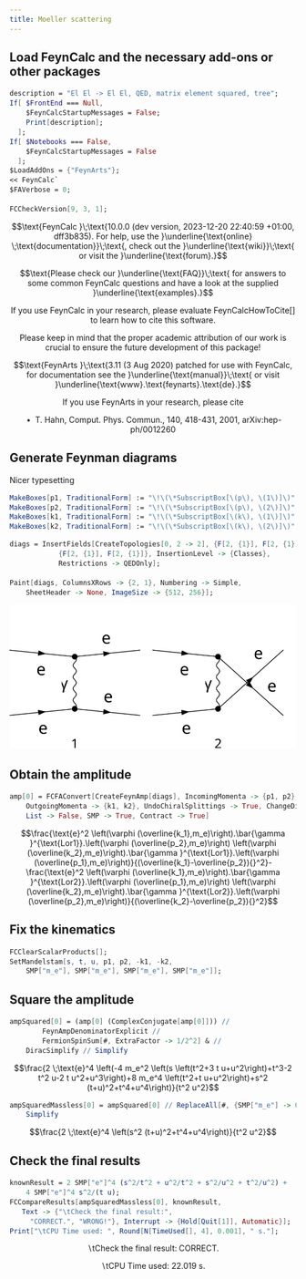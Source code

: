 ```yaml
---
title: Moeller scattering
---
```



## Load FeynCalc and the necessary add-ons or other packages

```mathematica
description = "El El -> El El, QED, matrix element squared, tree";
If[ $FrontEnd === Null, 
  	$FeynCalcStartupMessages = False; 
  	Print[description]; 
  ];
If[ $Notebooks === False, 
  	$FeynCalcStartupMessages = False 
  ];
$LoadAddOns = {"FeynArts"};
<< FeynCalc`
$FAVerbose = 0; 
 
FCCheckVersion[9, 3, 1];
```

$$\text{FeynCalc }\;\text{10.0.0 (dev version, 2023-12-20 22:40:59 +01:00, dff3b835). For help, use the }\underline{\text{online} \;\text{documentation}}\;\text{, check out the }\underline{\text{wiki}}\;\text{ or visit the }\underline{\text{forum}.}$$

$$\text{Please check our }\underline{\text{FAQ}}\;\text{ for answers to some common FeynCalc questions and have a look at the supplied }\underline{\text{examples}.}$$

$$\text{If you use FeynCalc in your research, please evaluate FeynCalcHowToCite[] to learn how to cite this software.}$$

$$\text{Please keep in mind that the proper academic attribution of our work is crucial to ensure the future development of this package!}$$

$$\text{FeynArts }\;\text{3.11 (3 Aug 2020) patched for use with FeynCalc, for documentation see the }\underline{\text{manual}}\;\text{ or visit }\underline{\text{www}.\text{feynarts}.\text{de}.}$$

$$\text{If you use FeynArts in your research, please cite}$$

$$\text{ $\bullet $ T. Hahn, Comput. Phys. Commun., 140, 418-431, 2001, arXiv:hep-ph/0012260}$$

## Generate Feynman diagrams

Nicer typesetting

```mathematica
MakeBoxes[p1, TraditionalForm] := "\!\(\*SubscriptBox[\(p\), \(1\)]\)";
MakeBoxes[p2, TraditionalForm] := "\!\(\*SubscriptBox[\(p\), \(2\)]\)";
MakeBoxes[k1, TraditionalForm] := "\!\(\*SubscriptBox[\(k\), \(1\)]\)";
MakeBoxes[k2, TraditionalForm] := "\!\(\*SubscriptBox[\(k\), \(2\)]\)";
```

```mathematica
diags = InsertFields[CreateTopologies[0, 2 -> 2], {F[2, {1}], F[2, {1}]} -> 
     		{F[2, {1}], F[2, {1}]}, InsertionLevel -> {Classes}, 
    		Restrictions -> QEDOnly]; 
 
Paint[diags, ColumnsXRows -> {2, 1}, Numbering -> Simple, 
  	SheetHeader -> None, ImageSize -> {512, 256}];
```

![1mc9et7ink9jw](img/1mc9et7ink9jw.svg)

## Obtain the amplitude

```mathematica
amp[0] = FCFAConvert[CreateFeynAmp[diags], IncomingMomenta -> {p1, p2}, 
  	OutgoingMomenta -> {k1, k2}, UndoChiralSplittings -> True, ChangeDimension -> 4, 
  	List -> False, SMP -> True, Contract -> True]
```

$$\frac{\text{e}^2 \left(\varphi (\overline{k_1},m_e)\right).\bar{\gamma }^{\text{Lor1}}.\left(\varphi (\overline{p_2},m_e)\right) \left(\varphi (\overline{k_2},m_e)\right).\bar{\gamma }^{\text{Lor1}}.\left(\varphi (\overline{p_1},m_e)\right)}{(\overline{k_1}-\overline{p_2}){}^2}-\frac{\text{e}^2 \left(\varphi (\overline{k_1},m_e)\right).\bar{\gamma }^{\text{Lor2}}.\left(\varphi (\overline{p_1},m_e)\right) \left(\varphi (\overline{k_2},m_e)\right).\bar{\gamma }^{\text{Lor2}}.\left(\varphi (\overline{p_2},m_e)\right)}{(\overline{k_2}-\overline{p_2}){}^2}$$

## Fix the kinematics

```mathematica
FCClearScalarProducts[];
SetMandelstam[s, t, u, p1, p2, -k1, -k2, 
  	SMP["m_e"], SMP["m_e"], SMP["m_e"], SMP["m_e"]];
```

## Square the amplitude

```mathematica
ampSquared[0] = (amp[0] (ComplexConjugate[amp[0]])) // 
     	FeynAmpDenominatorExplicit // 
    	FermionSpinSum[#, ExtraFactor -> 1/2^2] & // 
   	DiracSimplify // Simplify
```

$$\frac{2 \;\text{e}^4 \left(-4 m_e^2 \left(s \left(t^2+3 t u+u^2\right)+t^3-2 t^2 u-2 t u^2+u^3\right)+8 m_e^4 \left(t^2+t u+u^2\right)+s^2 (t+u)^2+t^4+u^4\right)}{t^2 u^2}$$

```mathematica
ampSquaredMassless[0] = ampSquared[0] // ReplaceAll[#, {SMP["m_e"] -> 0}] & // 
  	Simplify
```

$$\frac{2 \;\text{e}^4 \left(s^2 (t+u)^2+t^4+u^4\right)}{t^2 u^2}$$

## Check the final results

```mathematica
knownResult = 2 SMP["e"]^4 (s^2/t^2 + u^2/t^2 + s^2/u^2 + t^2/u^2) + 
   	4 SMP["e"]^4 s^2/(t u);
FCCompareResults[ampSquaredMassless[0], knownResult, 
   Text -> {"\tCheck the final result:", 
     "CORRECT.", "WRONG!"}, Interrupt -> {Hold[Quit[1]], Automatic}];
Print["\tCPU Time used: ", Round[N[TimeUsed[], 4], 0.001], " s."];
```

$$\text{$\backslash $tCheck the final result:} \;\text{CORRECT.}$$

$$\text{$\backslash $tCPU Time used: }22.019\text{ s.}$$